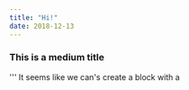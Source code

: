 ```yaml
---
title: "Hi!"
date: 2018-12-13
---
```

### This is a medium title

'''
It seems like we can's 
create a block 
with a 
```
